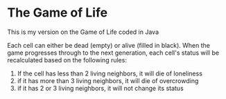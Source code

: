 ﻿# The Game of Life

This is my version on the Game of Life coded in Java

Each cell can either be dead (empty) or alive (filled in black).
When the game progresses through to the next generation, each cell's status will be recalculated based on the following rules:
1. If the cell has less than 2 living neighbors, it will die of loneliness
2. if it has more than 3 living neighbors, it will die of overcrowding
3. if it has 2 or 3 living neighbors, it will not change its status

